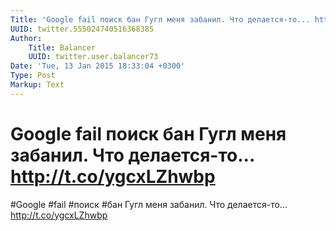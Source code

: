 ```yaml
---
Title: 'Google fail поиск бан Гугл меня забанил. Что делается-то... http://t.co/ygcxLZhwbp'
UUID: twitter.555024740516368385
Author:
    Title: Balancer
    UUID: twitter.user.balancer73
Date: 'Tue, 13 Jan 2015 18:33:04 +0300'
Type: Post
Markup: Text
---
```


# Google fail поиск бан Гугл меня забанил. Что делается-то... http://t.co/ygcxLZhwbp

#Google #fail #поиск #бан Гугл меня забанил. Что
делается-то... http://t.co/ygcxLZhwbp